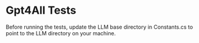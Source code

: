 # Gpt4All Tests

Before running the tests, update the LLM base directory in Constants.cs to point to the LLM directory on your machine.


